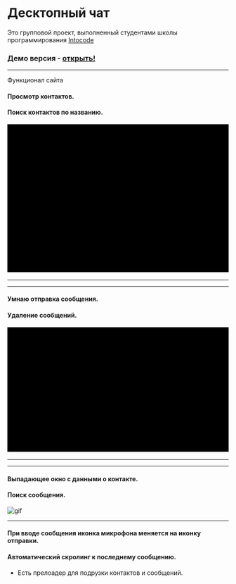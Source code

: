 # Десктопный чат

Это групповой проект, выполненный студентами школы программирования <a href="https://intocode.ru/" target="_blank">Intocode</a>

### Демо версия - <a href="https://intense-island-55096.herokuapp.com/" target="_blank">открыть!</a>
* * *



 Функционал сайта
#### Просмотр контактов.
#### Поиск контактов по названию.
  ![gif](https://github.com/Khalimov-Z/react-chat/blob/Kassumov_Zubayra/gif1.gif)
***

***
#### Умнаю отправка сообщения.
#### Удаление сообщений.
  ![gif](https://github.com/Khalimov-Z/react-chat/blob/Kassumov_Zubayra/gif2.gif)
***

***
#### Выпадающее окно с данными о контакте.
#### Поиск сообщения.
  ![gif](https://github.com/Khalimov-Z/react-chat/blob/Kassumov_Zubayra/gif3.gif)
***

#### При вводе сообщения иконка микрофона меняется на иконку отправки.
#### Автоматический скролинг к последнему сообщению.


+ Есть прелоадер для подрузки контактов и сообщений.